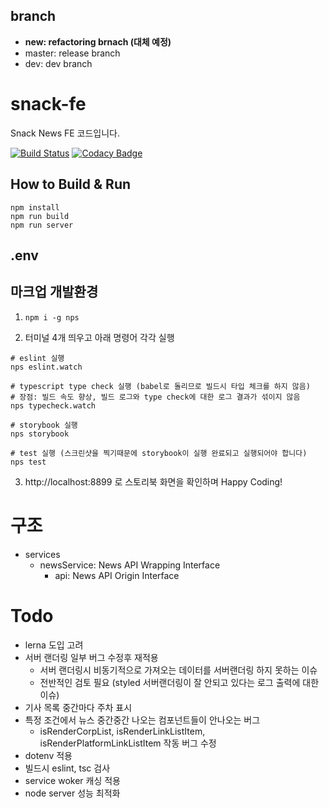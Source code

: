## branch
- **new: refactoring brnach (대체 예정)**
- master: release branch
- dev: dev branch

# snack-fe 

Snack News FE 코드입니다.

[![Build Status](https://travis-ci.org/snack-news/Snack-FE.svg?branch=master)](https://travis-ci.org/snack-news/Snack-FE)
[![Codacy Badge](https://api.codacy.com/project/badge/Grade/8cb79631f47a47f48e85081d59fef73f)](https://www.codacy.com/manual/vomvoru/Snack-FE?utm_source=github.com&amp;utm_medium=referral&amp;utm_content=snack-news/Snack-FE&amp;utm_campaign=Badge_Grade)

## How to Build & Run
```
npm install
npm run build
npm run server
```

## .env

## 마크업 개발환경
1. `npm i -g nps`

2. 터미널 4개 띄우고 아래 명령어 각각 실행

```
# eslint 실행
nps eslint.watch

# typescript type check 실행 (babel로 돌리므로 빌드시 타입 체크를 하지 않음)
# 장점: 빌드 속도 향상, 빌드 로그와 type check에 대한 로그 결과가 섞이지 않음
nps typecheck.watch

# storybook 실행
nps storybook

# test 실행 (스크린샷을 찍기때문에 storybook이 실행 완료되고 실행되어야 합니다)
nps test
```

3. http://localhost:8899 로 스토리북 화면을 확인하며 Happy Coding!

# 구조
- services
  - newsService: News API Wrapping Interface
    - api: News API Origin Interface
    

# Todo
- lerna 도입 고려
- 서버 랜더링 일부 버그 수정후 재적용
  - 서버 랜더링시 비동기적으로 가져오는 데이터를 서버랜더링 하지 못하는 이슈
  - 전반적인 검토 필요 (styled 서버랜더링이 잘 안되고 있다는 로그 출력에 대한 이슈)
- 기사 목록 중간마다 주차 표시
- 특정 조건에서 뉴스 중간중간 나오는 컴포넌트들이 안나오는 버그
  - isRenderCorpList, isRenderLinkListItem, isRenderPlatformLinkListItem 작동 버그 수정
- dotenv 적용
- 빌드시 eslint, tsc 검사
- service woker 캐싱 적용
- node server 성능 최적화